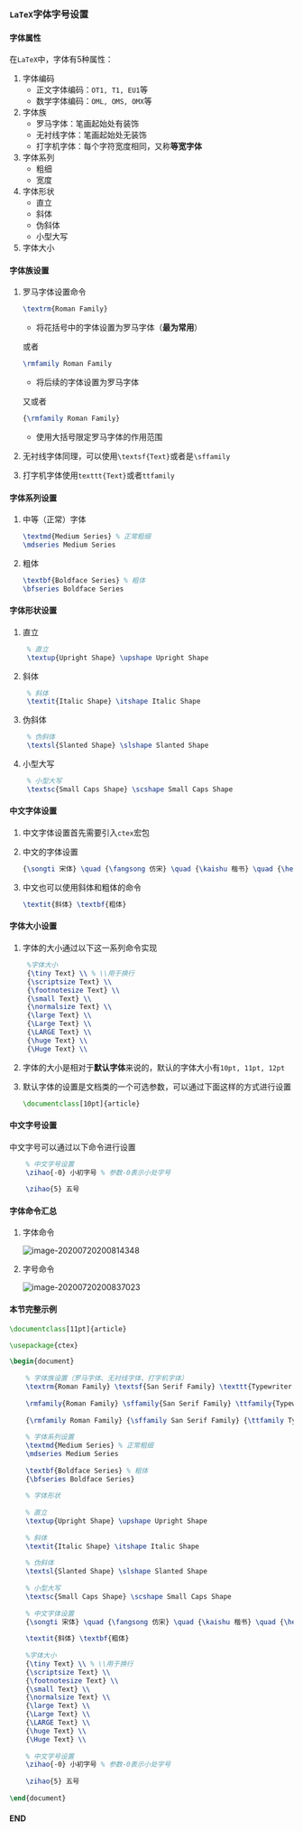 ### `LaTeX`字体字号设置



#### 字体属性

在`LaTeX`中，字体有5种属性：

1. 字体编码
   - 正文字体编码：`OT1, T1, EU1`等
   - 数学字体编码：`OML, OMS, OMX`等
2. 字体族
   - 罗马字体：笔画起始处有装饰
   - 无衬线字体：笔画起始处无装饰
   - 打字机字体：每个字符宽度相同，又称**等宽字体**
3. 字体系列
   - 粗细
   - 宽度
4. 字体形状
   - 直立
   - 斜体
   - 伪斜体
   - 小型大写
5. 字体大小



#### 字体族设置

1. 罗马字体设置命令

   ```latex
   \textrm{Roman Family}
   ```

   - 将花括号中的字体设置为罗马字体（**最为常用**）

   或者

   ```latex
   \rmfamily Roman Family
   ```

   - 将后续的字体设置为罗马字体

   又或者

   ```latex
   {\rmfamily Roman Family}
   ```

   - 使用大括号限定罗马字体的作用范围

2. 无衬线字体同理，可以使用`\textsf{Text}`或者是`\sffamily`

3. 打字机字体使用`texttt{Text}`或者`ttfamily`



#### 字体系列设置

1. 中等（正常）字体

   ```latex
   \textmd{Medium Series} % 正常粗细
   \mdseries Medium Series
   ```

   

2. 粗体

   ```latex
   \textbf{Boldface Series} % 粗体
   \bfseries Boldface Series
   ```



#### 字体形状设置

1. 直立

   ```latex
   	% 直立
   	\textup{Upright Shape} \upshape Upright Shape
   ```

   

2. 斜体

   ```latex
   	% 斜体
   	\textit{Italic Shape} \itshape Italic Shape
   ```

   

3. 伪斜体

   ```latex
   	% 伪斜体
   	\textsl{Slanted Shape} \slshape Slanted Shape
   ```

   

4. 小型大写

   ```latex
   	% 小型大写
   	\textsc{Small Caps Shape} \scshape Small Caps Shape
   ```



#### 中文字体设置

1. 中文字体设置首先需要引入`ctex`宏包

2. 中文的字体设置

   ```latex
   {\songti 宋体} \quad {\fangsong 仿宋} \quad {\kaishu 楷书} \quad {\heiti 黑体}
   ```

   

3. 中文也可以使用斜体和粗体的命令

   ```latex
   \textit{斜体} \textbf{粗体}
   ```

   

#### 字体大小设置

1. 字体的大小通过以下这一系列命令实现

   ```latex
   	%字体大小
   	{\tiny Text} \\ % \\用于换行
   	{\scriptsize Text} \\
   	{\footnotesize Text} \\
   	{\small Text} \\
   	{\normalsize Text} \\
   	{\large Text} \\
   	{\Large Text} \\
   	{\LARGE Text} \\
   	{\huge Text} \\
   	{\Huge Text} \\
   ```

   

2. 字体的大小是相对于**默认字体**来说的，默认的字体大小有`10pt, 11pt, 12pt`

3. 默认字体的设置是文档类的一个可选参数，可以通过下面这样的方式进行设置

   ```latex
   \documentclass[10pt]{article}
   ```



#### 中文字号设置

中文字号可以通过以下命令进行设置

```latex
	% 中文字号设置
	\zihao{-0} 小初字号 % 参数-0表示小处字号
	
	\zihao{5} 五号
```



#### 字体命令汇总

1. 字体命令

   ![image-20200720200814348](https://cdn.jsdelivr.net/gh/Square-John/Image/img/image-20200720200837023.png)

2. 字号命令

   ![image-20200720200837023](https://cdn.jsdelivr.net/gh/Square-John/Image/img/image-20200720200814348.png)

#### 本节完整示例

```latex
\documentclass[11pt]{article}

\usepackage{ctex}

\begin{document}
	
	% 字体族设置（罗马字体、无衬线字体、打字机字体）
	\textrm{Roman Family} \textsf{San Serif Family} \texttt{Typewriter Family}
	
	\rmfamily{Roman Family} \sffamily{San Serif Family} \ttfamily{Typewriter Family}
	
	{\rmfamily Roman Family} {\sffamily San Serif Family} {\ttfamily Typewriter Family}
	
	% 字体系列设置
	\textmd{Medium Series} % 正常粗细
	\mdseries Medium Series
	
	\textbf{Boldface Series} % 粗体
	{\bfseries Boldface Series}
	
	% 字体形状
	
	% 直立
	\textup{Upright Shape} \upshape Upright Shape
	
	% 斜体
	\textit{Italic Shape} \itshape Italic Shape
	
	% 伪斜体
	\textsl{Slanted Shape} \slshape Slanted Shape
	
	% 小型大写
	\textsc{Small Caps Shape} \scshape Small Caps Shape
	
	% 中文字体设置
	{\songti 宋体} \quad {\fangsong 仿宋} \quad {\kaishu 楷书} \quad {\heiti 黑体}
	
	\textit{斜体} \textbf{粗体}
	
	%字体大小
	{\tiny Text} \\ % \\用于换行
	{\scriptsize Text} \\
	{\footnotesize Text} \\
	{\small Text} \\
	{\normalsize Text} \\
	{\large Text} \\
	{\Large Text} \\
	{\LARGE Text} \\
	{\huge Text} \\
	{\Huge Text} \\
	
	% 中文字号设置
	\zihao{-0} 小初字号 % 参数-0表示小处字号
	
	\zihao{5} 五号
	
\end{document}
```



#### END

